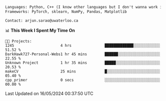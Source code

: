 ```txt
Languages: Python, C++ (I know other languages but I don't wanna work in em)
Frameworks: PyTorch, sklearn, NumPy, Pandas, Matplotlib

Contact: arjun.sarao@uwaterloo.ca
```

<!--START_SECTION:waka-->
📊 **This Week I Spent My Time On** 

```text
🐱‍💻 Projects: 
1245                     4 hrs               █████████████░░░░░░░░░░░░   51.52 % 
DarkHawk727-Personal-Webs1 hr 45 mins        ██████░░░░░░░░░░░░░░░░░░░   22.55 % 
Unknown Project          1 hr 35 mins        █████░░░░░░░░░░░░░░░░░░░░   20.53 % 
makeCV                   25 mins             █░░░░░░░░░░░░░░░░░░░░░░░░   05.40 % 
cpp_primer               0 secs              ░░░░░░░░░░░░░░░░░░░░░░░░░   00.00 % 
```


 Last Updated on 16/05/2024 00:37:50 UTC
<!--END_SECTION:waka-->
